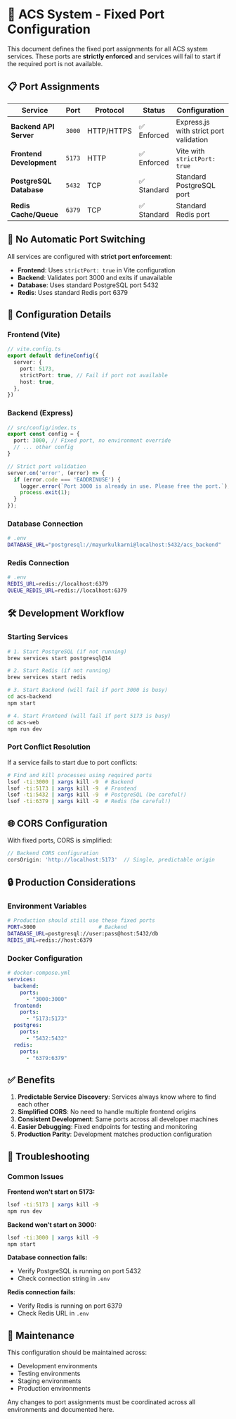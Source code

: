 # 🔧 ACS System - Fixed Port Configuration

This document defines the fixed port assignments for all ACS system services. These ports are **strictly enforced** and services will fail to start if the required port is not available.

## 📋 Port Assignments

| Service | Port | Protocol | Status | Configuration |
|---------|------|----------|--------|---------------|
| **Backend API Server** | `3000` | HTTP/HTTPS | ✅ Enforced | Express.js with strict port validation |
| **Frontend Development** | `5173` | HTTP | ✅ Enforced | Vite with `strictPort: true` |
| **PostgreSQL Database** | `5432` | TCP | ✅ Standard | Standard PostgreSQL port |
| **Redis Cache/Queue** | `6379` | TCP | ✅ Standard | Standard Redis port |

## 🚫 No Automatic Port Switching

All services are configured with **strict port enforcement**:

- **Frontend**: Uses `strictPort: true` in Vite configuration
- **Backend**: Validates port 3000 and exits if unavailable
- **Database**: Uses standard PostgreSQL port 5432
- **Redis**: Uses standard Redis port 6379

## 🔧 Configuration Details

### Frontend (Vite)
```typescript
// vite.config.ts
export default defineConfig({
  server: {
    port: 5173,
    strictPort: true, // Fail if port not available
    host: true,
  },
})
```

### Backend (Express)
```typescript
// src/config/index.ts
export const config = {
  port: 3000, // Fixed port, no environment override
  // ... other config
}

// Strict port validation
server.on('error', (error) => {
  if (error.code === 'EADDRINUSE') {
    logger.error(`Port 3000 is already in use. Please free the port.`);
    process.exit(1);
  }
});
```

### Database Connection
```bash
# .env
DATABASE_URL="postgresql://mayurkulkarni@localhost:5432/acs_backend"
```

### Redis Connection
```bash
# .env
REDIS_URL=redis://localhost:6379
QUEUE_REDIS_URL=redis://localhost:6379
```

## 🛠️ Development Workflow

### Starting Services
```bash
# 1. Start PostgreSQL (if not running)
brew services start postgresql@14

# 2. Start Redis (if not running)
brew services start redis

# 3. Start Backend (will fail if port 3000 is busy)
cd acs-backend
npm start

# 4. Start Frontend (will fail if port 5173 is busy)
cd acs-web
npm run dev
```

### Port Conflict Resolution
If a service fails to start due to port conflicts:

```bash
# Find and kill processes using required ports
lsof -ti:3000 | xargs kill -9  # Backend
lsof -ti:5173 | xargs kill -9  # Frontend
lsof -ti:5432 | xargs kill -9  # PostgreSQL (be careful!)
lsof -ti:6379 | xargs kill -9  # Redis (be careful!)
```

## 🌐 CORS Configuration

With fixed ports, CORS is simplified:

```typescript
// Backend CORS configuration
corsOrigin: 'http://localhost:5173'  // Single, predictable origin
```

## 🔒 Production Considerations

### Environment Variables
```bash
# Production should still use these fixed ports
PORT=3000                    # Backend
DATABASE_URL=postgresql://user:pass@host:5432/db
REDIS_URL=redis://host:6379
```

### Docker Configuration
```yaml
# docker-compose.yml
services:
  backend:
    ports:
      - "3000:3000"
  frontend:
    ports:
      - "5173:5173"
  postgres:
    ports:
      - "5432:5432"
  redis:
    ports:
      - "6379:6379"
```

## ✅ Benefits

1. **Predictable Service Discovery**: Services always know where to find each other
2. **Simplified CORS**: No need to handle multiple frontend origins
3. **Consistent Development**: Same ports across all developer machines
4. **Easier Debugging**: Fixed endpoints for testing and monitoring
5. **Production Parity**: Development matches production configuration

## 🚨 Troubleshooting

### Common Issues

**Frontend won't start on 5173:**
```bash
lsof -ti:5173 | xargs kill -9
npm run dev
```

**Backend won't start on 3000:**
```bash
lsof -ti:3000 | xargs kill -9
npm start
```

**Database connection fails:**
- Verify PostgreSQL is running on port 5432
- Check connection string in `.env`

**Redis connection fails:**
- Verify Redis is running on port 6379
- Check Redis URL in `.env`

## 📝 Maintenance

This configuration should be maintained across:
- Development environments
- Testing environments
- Staging environments
- Production environments

Any changes to port assignments must be coordinated across all environments and documented here.
